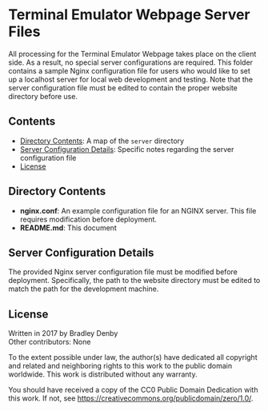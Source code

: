 # Terminal Emulator Webpage Server Files

All processing for the Terminal Emulator Webpage takes place on the client side.
As a result, no special server configurations are required. This folder contains
a sample Nginx configuration file for users who would like to set up a localhost
server for local web development and testing. Note that the server configuration
file must be edited to contain the proper website directory before use.

## Contents

* [Directory Contents](#directory-contents): A map of the `server` directory
* [Server Configuration Details](#server-configuration-details):
  Specific notes regarding the server configuration file
* [License](#license)


## <a name="directory-contents"><a/> Directory Contents

* **nginx.conf**: An example configuration file for an NGINX server. This file
  requires modification before deployment.
* **README.md**: This document

## <a name="server-configuration-details"><a/> Server Configuration Details

The provided Nginx server configuration file must be modified before deployment.
Specifically, the path to the website directory must be edited to match the path
for the development machine.

## <a name="license"></a> License

Written in 2017 by Bradley Denby  
Other contributors: None

To the extent possible under law, the author(s) have dedicated all copyright and
related and neighboring rights to this work to the public domain worldwide. This
work is distributed without any warranty.

You should have received a copy of the CC0 Public Domain Dedication with this
work. If not, see <https://creativecommons.org/publicdomain/zero/1.0/>.
